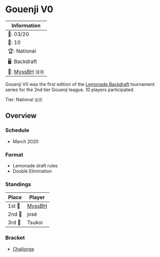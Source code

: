 # Gouenji V0

|Information|
|-|
|:calendar:: 03/20|
|:busts_in_silhouette:: 10|
|:trophy:: National|
|:desktop_computer:: Backdraft|
|:1st_place_medal:: [MyssBH](../../players/brazilian/myssbh.md) :brazil:|

Gouenji V0 was the first edition of the [Lemonade Backdraft](bdmain.md) tournament series for the 2nd tier Gouenji league. 
10 players participated.

Tier: National :brazil:

## Overview

### Schedule
- March 2020

### Format
- Lemonade draft rules
- Double Elimination

### Standings

|Place|Player|
|-|-|
|1st :1st_place_medal:| [MyssBH](../../players/brazilian/myssbh.md) |
|2nd :2nd_place_medal:| josé |
|3rd :3rd_place_medal:| Tsukoi |

### Bracket
- [Challonge](https://challonge.com/gc49nsqw)
